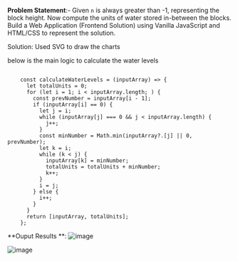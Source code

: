 
**Problem Statement**:- 
Given `n` is always greater than -1, representing the block height. Now compute
the units of water stored in-between the blocks. Build a Web Application
(Frontend Solution) using Vanilla JavaScript and HTML/CSS to represent the
solution.

Solution: Used SVG to draw the charts 

below is the main logic to calculate the water levels

```

    const calculateWaterLevels = (inputArray) => {
      let totalUnits = 0;
      for (let i = 1; i < inputArray.length; ) {
        const prevNumber = inputArray[i - 1];
        if (inputArray[i] == 0) {
          let j = i;
          while (inputArray[j] === 0 && j < inputArray.length) {
            j++;
          }
          const minNumber = Math.min(inputArray?.[j] || 0, prevNumber);
          let k = i;
          while (k < j) {
            inputArray[k] = minNumber;
            totalUnits = totalUnits + minNumber;
            k++;
          }
          i = j;
        } else {
          i++;
        }
      }
      return [inputArray, totalUnits];
    };
```

**Ouput Results **: 
![image](https://github.com/user-attachments/assets/8ab1ad49-bf89-47d2-a590-2edeab07b8b2)

![image](https://github.com/user-attachments/assets/0b1ac99c-cca1-4d25-a118-d9af69d099af)

